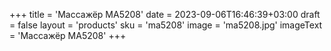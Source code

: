 +++
title = 'Массажёр МА5208'
date = 2023-09-06T16:46:39+03:00
draft = false
layout = 'products'
sku = 'ma5208'
image = 'ma5208.jpg'
imageText = 'Массажёр МА5208'
+++
